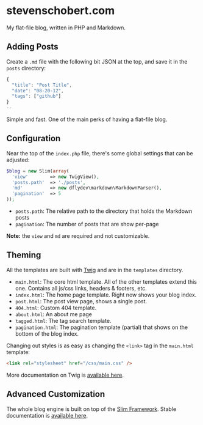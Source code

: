 # stevenschobert.com

My flat-file blog, written in PHP and Markdown.

## Adding Posts

Create a `.md` file with the following bit JSON at the top, and save it in the `posts` directory:

```javascript
{
  "title": "Post Title",
  "date": "08-20-12",
  "tags": ["github"]
}
--
```

Simple and fast. One of the main perks of having a flat-file blog.

## Configuration

Near the top of the `index.php` file, there's some global settings that can be adjusted:

```php
$blog = new Slim(array(
  'view'        => new TwigView(),
  'posts.path'  => './posts',
  'md'          => new dflydev\markdown\MarkdownParser(),
  'pagination'  => 5
));
```

- `posts.path`: The relative path to the directory that holds the Markdown posts
- `pagination`: The number of posts that are show per-page

__Note:__ the `view` and `md` are required and not customizable.

## Theming

All the templates are built with [Twig](http://twig.sensiolabs.org/) and are in the `templates` directory.

- `main.html`: The core html template. All of the other templates extend this one. Contains all js/css links, headers & footers, etc.
- `index.html`: The home page template. Right now shows your blog index.
- `post.html`: The post view page, shows a single post.
- `404.html`: Custom 404 template.
- `about.html`: An about me page
- `tagged.html`: The tag search template.
- `pagination.html`: The pagination template (partial) that shows on the bottom of the blog index.

Changing out styles is as easy as changing the `<link>` tag in the `main.html` template:

```html
<link rel="stylesheet" href="/css/main.css" />
```

More documentation on Twig is [available here](http://twig.sensiolabs.org/documentation).

## Advanced Customization

The whole blog engine is built on top of the [Slim Framework](http://www.slimframework.com/). Stable documentation is [available here](http://www.slimframework.com/documentation/stable).
